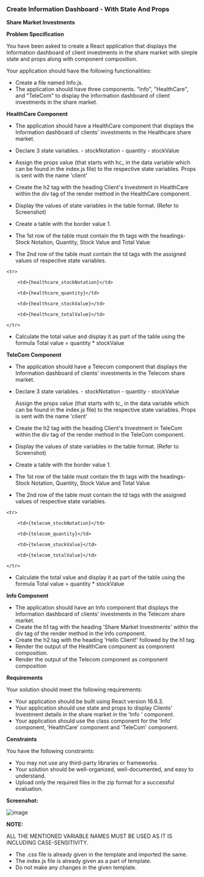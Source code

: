 ### Create Information Dashboard - With State And Props


**Share Market Investments**



**Problem Specification**

You have been asked to create a React application that displays the Information dashboard of client investments in the share market with simple state and props along with component composition.

Your application should have the following functionalities: 

-  Create a file named Info.js.
-  The application should have three components. "Info", "HealthCare", and "TeleCom" to display the Information dashboard of client investments in the share market.

**HealthCare Component**

- The application should have a HealthCare component that displays the Information dashboard of clients' investments in the Healthcare share market.
- Declare 3 state variables.
                  - stockNotation
                  - quantity
                  - stockValue

- Assign the props value (that starts with hc_ in the data variable which can be found in the index.js file) to the respective state variables. Props is sent with the name 'client'

-  Create the h2 tag with the heading Client's Investment in HealthCare within the div tag of the render method in the HealthCare component.
-  Display the values of state variables in the table format. (Refer to Screenshot)
-  Create a table with the border value 1.
-  The 1st row of the table must contain the th tags with the headings- Stock Notation, Quantity, Stock Value and Total Value
-  The 2nd row of the table must contain the td tags with the assigned values of respective state variables.
```
<tr>

    <td>{healthcare_stockNotation}</td>

    <td>{healthcare_quantity}</td>

    <td>{healthcare_stockValue}</td>

    <td>{healthcare_totalValue}</td>

</tr>
```
- Calculate the total value and display it as part of the table using the formula
                              Total value = quantity * stockValue  

**TeleCom Component**

-  The application should have a Telecom component that displays the Information dashboard of clients' investments in the Telecom share market.
-   Declare 3 state variables.
                  - stockNotation
                  - quantity
                  - stockValue

    Assign the props value (that starts with tc_ in the data variable which can be found in the index.js file) to the respective state variables. Props is sent with the name 'client'

- Create the h2 tag with the heading Client's Investment in TeleCom within the div tag of the render method in the TeleCom component.
- Display the values of state variables in the table format. (Refer to Screenshot)
-  Create a table with the border value 1.
-  The 1st row of the table must contain the th tags with the headings- Stock Notation, Quantity, Stock Value and Total Value
-  The 2nd row of the table must contain the td tags with the assigned values of respective state variables.
```
<tr>

    <td>{telecom_stockNotation}</td>

    <td>{telecom_quantity}</td>

    <td>{telecom_stockValue}</td>

    <td>{telecom_totalValue}</td>

</tr>
```
- Calculate the total value and display it as part of the table using the formula
                               Total value = quantity * stockValue

**Info Component**

-  The application should have an Info component that displays the Information dashboard of clients' investments in the Telecom share market.
-  Create the h1 tag with the heading 'Share Market Investments' within the div tag of the render method in the Info component.
-  Create the h2 tag with the heading 'Hello Client!' followed by the h1 tag.
-  Render the output of the HealthCare component as component composition.
-  Render the output of the Telecom component as component composition

**Requirements**

Your solution should meet the following requirements: 

-  Your application should be built using React version 16.6.3.
-  Your application should use state and props to display Clients' Investment details in the share market in the 'Info ' component.
-  Your application should use the class component for the 'Info' component, 'HealthCare' component and 'TeleCom' component.

**Constraints**

You have the following constraints:

- You may not use any third-party libraries or frameworks.
- Your solution should be well-organized, well-documented, and easy to understand.
- Upload only the required files in the zip format for a successful evaluation.


**Screenshot:**

![image](https://github.com/abhisheks008/Cognizant-Java-FSE-Hands-ons-2023/assets/68724349/d26e91cc-da92-4d76-ba1d-d57f4de5ae9b)


**NOTE:**

ALL THE MENTIONED VARIABLE NAMES MUST BE USED AS IT IS INCLUDING CASE-SENSITIVITY.

- The .css  file is already given in the template and imported the same.
- The index.js file is already given as a part of template.
- Do not make any changes in the given template.
